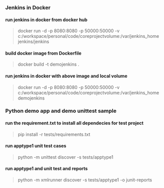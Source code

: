 ### Jenkins in Docker
#### run jenkins in docker from docker hub
> docker run -d -p 8080:8080 -p 50000:50000 -v c:/workspace/personal/code/coreprojectvolume:/var/jenkins_home jenkins/jenkins

#### build docker image from Dockerfile
 > docker build -t demojenkins .
#### run jenkins in docker with above image and local volume
 > docker run -d -p 8080:8080 -p 50000:50000 -v c:/workspace/personal/code/coreprojectvolume:/var/jenkins_home demojenkins 

### Python demo app and demo unittest sample
#### run the requirement.txt to install all dependecies for test project
> pip install -r tests/requirements.txt
#### run apptype1 unit test cases
 > python -m unittest discover -s tests/apptype1
#### run apptype1 and unit test and reports
 > python -m xmlrunner discover -s tests/apptype1 -o junit-reports
